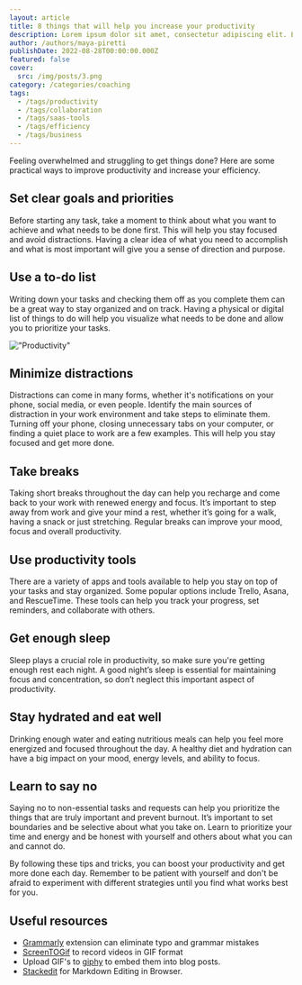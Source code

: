 ```yaml
---
layout: article
title: 8 things that will help you increase your productivity
description: Lorem ipsum dolor sit amet, consectetur adipiscing elit. Et nemo nimium beatus est; Idemne, quod iucunde? Duo Reges constructio interrete. At iamdecimum annum in spelunca iacet.
author: /authors/maya-piretti
publishDate: 2022-08-28T00:00:00.000Z
featured: false
cover:
  src: /img/posts/3.png
category: /categories/coaching
tags:
  - /tags/productivity
  - /tags/collaboration
  - /tags/saas-tools
  - /tags/efficiency
  - /tags/business
---
```


Feeling overwhelmed and struggling to get things done? Here are some practical ways to improve productivity and increase your efficiency.

## Set clear goals and priorities
Before starting any task, take a moment to think about what you want to achieve and what needs to be done first. This will help you stay focused and avoid distractions. Having a clear idea of what you need to accomplish and what is most important will give you a sense of direction and purpose.

## Use a to-do list
Writing down your tasks and checking them off as you complete them can be a great way to stay organized and on track. Having a physical or digital list of things to do will help you visualize what needs to be done and allow you to prioritize your tasks.

!["Productivity"](https://static.vecteezy.com/system/resources/previews/015/485/195/original/investment-efficiency-infographic-chart-design-template-editable-infochart-with-icons-instructional-graphics-with-5-step-sequence-visual-data-presentation-vector.jpg)

## Minimize distractions
Distractions can come in many forms, whether it's notifications on your phone, social media, or even people. Identify the main sources of distraction in your work environment and take steps to eliminate them. Turning off your phone, closing unnecessary tabs on your computer, or finding a quiet place to work are a few examples. This will help you stay focused and get more done.

## Take breaks
Taking short breaks throughout the day can help you recharge and come back to your work with renewed energy and focus. It’s important to step away from work and give your mind a rest, whether it’s going for a walk, having a snack or just stretching. Regular breaks can improve your mood, focus and overall productivity.

## Use productivity tools
There are a variety of apps and tools available to help you stay on top of your tasks and stay organized. Some popular options include Trello, Asana, and RescueTime. These tools can help you track your progress, set reminders, and collaborate with others.

## Get enough sleep
Sleep plays a crucial role in productivity, so make sure you're getting enough rest each night. A good night’s sleep is essential for maintaining focus and concentration, so don’t neglect this important aspect of productivity.

## Stay hydrated and eat well
Drinking enough water and eating nutritious meals can help you feel more energized and focused throughout the day. A healthy diet and hydration can have a big impact on your mood, energy levels, and ability to focus.

## Learn to say no
Saying no to non-essential tasks and requests can help you prioritize the things that are truly important and prevent burnout. It’s important to set boundaries and be selective about what you take on. Learn to prioritize your time and energy and be honest with yourself and others about what you can and cannot do.

By following these tips and tricks, you can boost your productivity and get more done each day. Remember to be patient with yourself and don't be afraid to experiment with different strategies until you find what works best for you.

## Useful resources

 * [Grammarly](https://marketplace.visualstudio.com/items?itemName=znck.grammarly) extension can eliminate typo and grammar mistakes
 * [ScreenTOGif](https://www.screentogif.com/) to record videos in GIF format
 * Upload GIF's to [giphy](https://giphy.com/) to embed them into blog posts.
 * [Stackedit](https://stackedit.io/) for Markdown Editing in Browser.